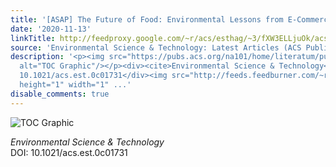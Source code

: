 ```yaml
---
title: '[ASAP] The Future of Food: Environmental Lessons from E-Commerce'
date: '2020-11-13'
linkTitle: http://feedproxy.google.com/~r/acs/esthag/~3/fXW3ELLjuOk/acs.est.0c01731
source: 'Environmental Science & Technology: Latest Articles (ACS Publications)'
description: '<p><img src="https://pubs.acs.org/na101/home/literatum/publisher/achs/journals/content/esthag/0/esthag.ahead-of-print/acs.est.0c01731/20201113/images/medium/es0c01731_0003.gif"
  alt="TOC Graphic"/></p><div><cite>Environmental Science & Technology</cite></div><div>DOI:
  10.1021/acs.est.0c01731</div><img src="http://feeds.feedburner.com/~r/acs/esthag/~4/fXW3ELLjuOk"
  height="1" width="1" ...'
disable_comments: true
---
```

<p><img src="https://pubs.acs.org/na101/home/literatum/publisher/achs/journals/content/esthag/0/esthag.ahead-of-print/acs.est.0c01731/20201113/images/medium/es0c01731_0003.gif" alt="TOC Graphic"/></p><div><cite>Environmental Science & Technology</cite></div><div>DOI: 10.1021/acs.est.0c01731</div><img src="http://feeds.feedburner.com/~r/acs/esthag/~4/fXW3ELLjuOk" height="1" width="1" ...